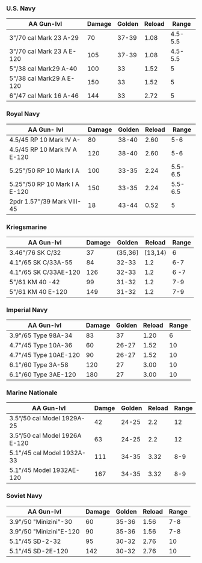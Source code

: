 

### U.S. Navy 
| AA Gun-lvl | Damage | Golden | Reload | Range |
| ------ | --------- | ------ | ------- | --------- |
| 3"/70 cal Mark 23 A-29 | 70 | 37-39 | 1.08 | 4.5-5.5 |
| 3"/70 cal Mark 23 A E-120| 105 | 37-39 | 1.08 | 4.5-5.5 |
| 5"/38 cal Mark29 A-40 | 100 | 33 | 1.52 | 5 |
| 5"/38 cal Mark29 A E-120 | 150 | 33 | 1.52 | 5 |
| 6"/47 cal Mark 16 A-46 | 144 | 33 | 2.72 | 5 |

### Royal Navy 
| AA Gun- lvl| Damage | Golden | Reload | Range |
| ------ | --------- | ------ | ------- | --------- |
| 4.5/45 RP 10 Mark !V A-| 80 | 38-40 | 2.60 | 5-6 |
| 4.5/45 RP 10 Mark !V A E-120| 120 | 38-40 | 2.60 | 5-6 |
| 5.25"/50 RP 10 Mark I A | 100 | 33-35 | 2.24 | 5.5-6.5 |
| 5.25"/50 RP 10 Mark I A E-120 | 150 | 33-35 | 2.24 | 5.5-6.5 |
| 2pdr 1.57"/39 Mark VIII-45 | 18 | 43-44 | 0.52 | 5 |

### Kriegsmarine 
| AA Gun-lvl | Damage | Golden | Reload | Range |
| ------ | --------- | ------ | ------- | --------- |
| 3.46"/76 SK C/32 | 37 | (35,36] | [13,14) | 6 |
| 4.1"/65 SK C/33A-55 | 84 | 32-33 | 1.2 | 6-7 |
| 4.1"/65 SK C/33AE-120 | 126 | 32-33 | 1.2 | 6 -7|
| 5"/61 KM 40 -42| 99 | 31-32 | 1.2 | 7-9 |
| 5"/61 KM 40 E-120| 149 | 31-32 | 1.2 | 7-9 |
### Imperial Navy 
| AA Gun-lvl | Damage | Golden | Reload | Range |
| ------ | --------- | ------ | ------- | --------- |
| 3.9"/65 Type 98A-34 | 83 | 37 | 1.20 | 6 |
| 4.7"/45 Type 10A-36 | 60 | 26-27 | 1.52 | 10 |
| 4.7"/45 Type 10AE-120| 90 | 26-27 | 1.52 | 10 |
| 6.1"/60 Type 3A-58 | 120 | 27 | 3.00 | 10 |
| 6.1"/60 Type 3AE-120 | 180 | 27 | 3.00 | 10 |
### Marine Nationale 
| AA Gun-lvl | Damge | Golden | Reload| Range |
| ------ | --------- | ------ | ------- | --------- |
| 3.5“/50 cal Model 1929A-25 | 42 | 24-25 | 2.2 | 12 |
| 3.5“/50 cal Model 1926A E-120 | 63 | 24-25 | 2.2 | 12 |
| 5.1"/45 cal Model 1932A-33 | 111 | 34-35 | 3.32 | 8-9 |
| 5.1"/45 Model 1932AE-120 | 167 | 34-35 |3.32 | 8-9 |
### Soviet Navy 
| AA Gun-lvl | Damage | Golden | Reload | Range |
| ------ | --------- | ------ | ------- | --------- |
| 3.9"/50 "Minizini"-30 | 60 | 35-36 | 1.56 | 7-8 |
| 3.9"/50 "Minizini"E-120 | 90 | 35-36 | 1.56 | 7-8 |
| 5.1"/45 SD-2-32 | 95 | 30-32 | 2.76 | 10 |
| 5.1"/45 SD-2E-120 | 142 | 30-32 | 2.76 | 10 |


